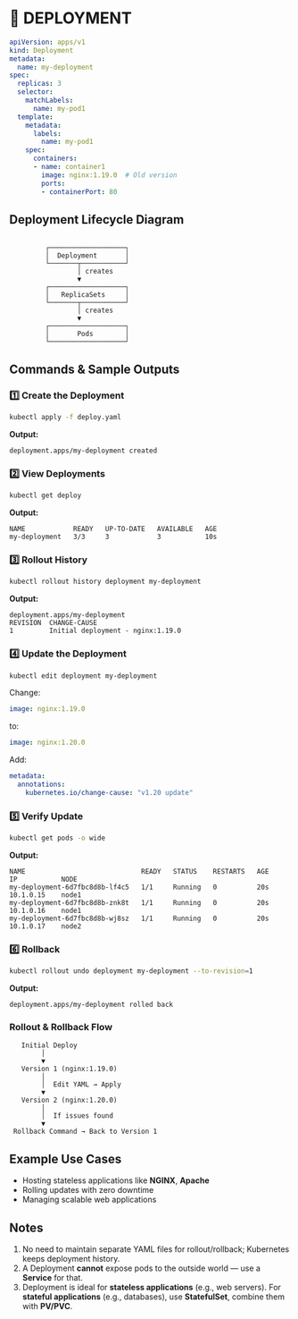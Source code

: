 # 🚀 DEPLOYMENT

```yaml
apiVersion: apps/v1
kind: Deployment
metadata:
  name: my-deployment
spec:
  replicas: 3
  selector:
    matchLabels:
      name: my-pod1
  template:
    metadata:
      labels:
        name: my-pod1
    spec:
      containers:
      - name: container1
        image: nginx:1.19.0  # Old version
        ports:
        - containerPort: 80
````

## Deployment Lifecycle Diagram

```plaintext

         ┌───────────────────┐
         │  Deployment       │
         └───────┬───────────┘
                 │ creates
                 ▼
         ┌───────────────────┐
         │   ReplicaSets     │
         └───────┬───────────┘
                 │ creates
                 ▼
         ┌───────────────────┐
         │       Pods        │
         └───────────────────┘
```

## Commands & Sample Outputs

### 1️⃣ Create the Deployment

```bash
kubectl apply -f deploy.yaml
```

**Output:**

```
deployment.apps/my-deployment created
```

### 2️⃣ View Deployments

```bash
kubectl get deploy
```

**Output:**

```
NAME            READY   UP-TO-DATE   AVAILABLE   AGE
my-deployment   3/3     3            3           10s
```

### 3️⃣ Rollout History

```bash
kubectl rollout history deployment my-deployment
```

**Output:**

```
deployment.apps/my-deployment 
REVISION  CHANGE-CAUSE
1         Initial deployment - nginx:1.19.0
```

### 4️⃣ Update the Deployment

```bash
kubectl edit deployment my-deployment
```

Change:

```yaml
image: nginx:1.19.0
```

to:

```yaml
image: nginx:1.20.0
```

Add:

```yaml
metadata:
  annotations:
    kubernetes.io/change-cause: "v1.20 update"
```

### 5️⃣ Verify Update

```bash
kubectl get pods -o wide
```

**Output:**

```
NAME                             READY   STATUS    RESTARTS   AGE     IP           NODE
my-deployment-6d7fbc8d8b-lf4c5   1/1     Running   0          20s     10.1.0.15    node1
my-deployment-6d7fbc8d8b-znk8t   1/1     Running   0          20s     10.1.0.16    node1
my-deployment-6d7fbc8d8b-wj8sz   1/1     Running   0          20s     10.1.0.17    node2
```

### 6️⃣ Rollback

```bash
kubectl rollout undo deployment my-deployment --to-revision=1
```

**Output:**

```
deployment.apps/my-deployment rolled back
```

### Rollout & Rollback Flow

```plaintext
   Initial Deploy
        │
        ▼
   Version 1 (nginx:1.19.0)
        │
        │  Edit YAML → Apply
        ▼
   Version 2 (nginx:1.20.0)
        │
        │  If issues found
        ▼
 Rollback Command → Back to Version 1
```

## Example Use Cases

* Hosting stateless applications like **NGINX**, **Apache**
* Rolling updates with zero downtime
* Managing scalable web applications
  
## Notes

1. No need to maintain separate YAML files for rollout/rollback; Kubernetes keeps deployment history.
2. A Deployment **cannot** expose pods to the outside world — use a **Service** for that.
3. Deployment is ideal for **stateless applications** (e.g., web servers).
   For **stateful applications** (e.g., databases), use **StatefulSet**, combine them with **PV/PVC**.

